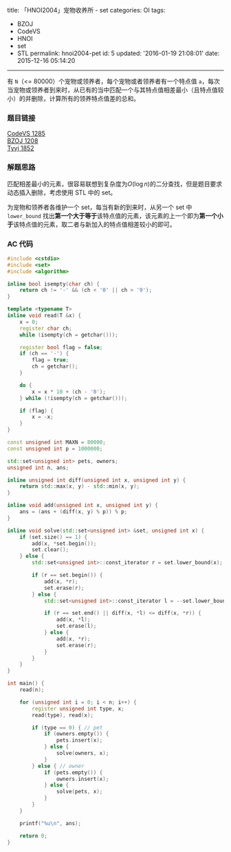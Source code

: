 title: 「HNOI2004」宠物收养所 - set
categories: OI
tags: 
  - BZOJ
  - CodeVS
  - HNOI
  - set
  - STL
permalink: hnoi2004-pet
id: 5
updated: '2016-01-19 21:08:01'
date: 2015-12-16 05:14:20
---

有 `N`（<= 80000）个宠物或领养者，每个宠物或者领养者有一个特点值 `a`，每次当宠物或领养者到来时，从已有的当中匹配一个与其特点值相差最小（且特点值较小）的并删除，计算所有的领养特点值差的总和。

<!-- more -->

### 题目链接
[CodeVS 1285](http://codevs.cn/problem/1285/)  
[BZOJ 1208](http://www.lydsy.com/JudgeOnline/problem.php?id=1208)  
[Tyvj 1852](http://tyvj.cn/p/1852)

### 解题思路
匹配相差最小的元素，很容易联想到复杂度为$O({\log} n)$的二分查找，但是题目要求动态插入删除，考虑使用 STL 中的 set。

为宠物和领养者各维护一个 set，每当有新的到来时，从另一个 set 中 `lower_bound` 找出**第一个大于等于**该特点值的元素，该元素的上一个即为**第一个小于**该特点值的元素，取二者与新加入的特点值相差较小的即可。

### AC 代码
```cpp
#include <cstdio>
#include <set>
#include <algorithm>

inline bool isempty(char ch) {
	return ch != '-' && (ch < '0' || ch > '9');
}

template <typename T>
inline void read(T &x) {
	x = 0;
	register char ch;
	while (isempty(ch = getchar()));

	register bool flag = false;
	if (ch == '-') {
		flag = true;
		ch = getchar();
	}

	do {
		x = x * 10 + (ch - '0');
	} while (!isempty(ch = getchar()));

	if (flag) {
		x = -x;
	}
}

const unsigned int MAXN = 80000;
const unsigned int p = 1000000;

std::set<unsigned int> pets, owners;
unsigned int n, ans;

inline unsigned int diff(unsigned int x, unsigned int y) {
	return std::max(x, y) - std::min(x, y);
}

inline void add(unsigned int x, unsigned int y) {
	ans = (ans + (diff(x, y) % p)) % p;
}

inline void solve(std::set<unsigned int> &set, unsigned int x) {
	if (set.size() == 1) {
		add(x, *set.begin());
		set.clear();
	} else {
		std::set<unsigned int>::const_iterator r = set.lower_bound(x);

		if (r == set.begin()) {
			add(x, *r);
			set.erase(r);
		} else {
			std::set<unsigned int>::const_iterator l = --set.lower_bound(x);

			if (r == set.end() || diff(x, *l) <= diff(x, *r)) {
				add(x, *l);
				set.erase(l);
			} else {
				add(x, *r);
				set.erase(r);
			}
		}
	}
}

int main() {
	read(n);

	for (unsigned int i = 0; i < n; i++) {
		register unsigned int type, x;
		read(type), read(x);

		if (type == 0) { // pet
			if (owners.empty()) {
				pets.insert(x);
			} else {
				solve(owners, x);
			}
		} else { // owner
			if (pets.empty()) {
				owners.insert(x);
			} else {
				solve(pets, x);
			}
		}
	}

	printf("%u\n", ans);

	return 0;
}
```
